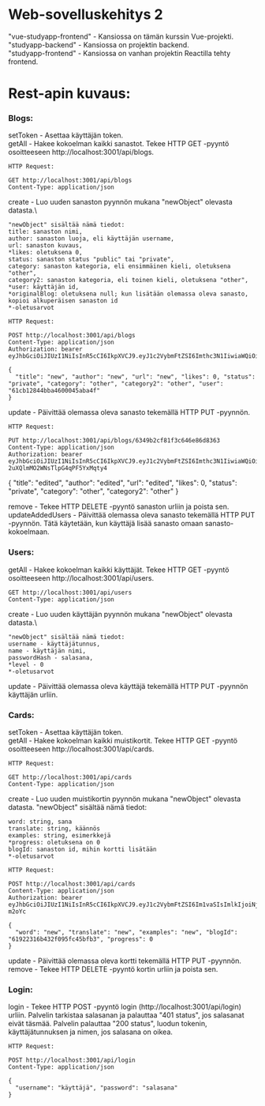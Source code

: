 # Web-sovelluskehitys 2
"vue-studyapp-frontend" - Kansiossa on tämän kurssin Vue-projekti.\
"studyapp-backend" - Kansiossa on projektin backend.\
"studyapp-frontend" - Kansiossa on vanhan projektin Reactilla tehty frontend.

# Rest-apin kuvaus:
### Blogs:
setToken - Asettaa käyttäjän token.\
getAll - Hakee kokoelman kaikki sanastot. Tekee HTTP GET -pyyntö osoitteeseen http://localhost:3001/api/blogs.
```
HTTP Request:

GET http://localhost:3001/api/blogs
Content-Type: application/json
```
create - Luo uuden sanaston pyynnön mukana "newObject" olevasta datasta.\
```
"newObject" sisältää nämä tiedot:
title: sanaston nimi,
author: sanaston luoja, eli käyttäjän username,
url: sanaston kuvaus,
*likes: oletuksena 0,
status: sanaston status "public" tai "private",
category: sanaston kategoria, eli ensimmäinen kieli, oletuksena "other",
category2: sanaston kategoria, eli toinen kieli, oletuksena "other",
*user: käyttäjän id,
*originalBlog: oletuksena null; kun lisätään olemassa oleva sanasto, kopioi alkuperäisen sanaston id
*-oletusarvot

HTTP Request:

POST http://localhost:3001/api/blogs
Content-Type: application/json
Authorization: bearer eyJhbGciOiJIUzI1NiIsInR5cCI6IkpXVCJ9.eyJ1c2VybmFtZSI6Imthc3N1IiwiaWQiOiI2MWNiMTI4NDRiYmE0NjAwMDQ1YWJhNGYiLCJpYXQiOjE2NjU3NzQxMDF9.YVxmI_Nzhmd0hZ0CvEDgzf2DnFkwOnssV0XLAwpnG0o

{
  "title": "new", "author": "new", "url": "new", "likes": 0, "status": "private", "category": "other", "category2": "other", "user": "61cb12844bba4600045aba4f"
}
```
update - Päivittää olemassa oleva sanasto tekemällä HTTP PUT -pyynnön.
```
HTTP Request:

PUT http://localhost:3001/api/blogs/6349b2cf81f3c646e86d8363
Content-Type: application/json
Authorization: bearer eyJhbGciOiJIUzI1NiIsInR5cCI6IkpXVCJ9.eyJ1c2VybmFtZSI6Imthc3N1IiwiaWQiOiI2MWNiMTI4NDRiYmE0NjAwMDQ1YWJhNGYiLCJpYXQiOjE2NjU4NzA1OTR9.n6CXQVdij4i6Fd-2uXQlmMO2WNsTlpG4qPF5YxMqty4
```
{
  "title": "edited", "author": "edited", "url": "edited", "likes": 0, "status": "private", "category": "other", "category2": "other"
}

remove - Tekee HTTP DELETE -pyyntö sanaston urliin ja poista sen.\
updateAddedUsers - Päivittää olemassa oleva sanasto tekemällä HTTP PUT -pyynnön. Tätä käytetään, kun käyttäjä lisää sanasto omaan sanasto-kokoelmaan.

### Users:
getAll - Hakee kokoelman kaikki käyttäjät. Tekee HTTP GET -pyyntö osoitteeseen http://localhost:3001/api/users. 
```
GET http://localhost:3001/api/users
Content-Type: application/json
```
create - Luo uuden käyttäjän pyynnön mukana "newObject" olevasta datasta.\
```
"newObject" sisältää nämä tiedot:
username - käyttäjätunnus,
name - käyttäjän nimi,
passwordHash - salasana,
*level - 0
*-oletusarvot
```
update - Päivittää olemassa oleva käyttäjä tekemällä HTTP PUT -pyynnön käyttäjän urliin.
### Cards:
setToken - Asettaa käyttäjän token.\
getAll - Hakee kokoelman kaikki muistikortit. Tekee HTTP GET -pyyntö osoitteeseen http://localhost:3001/api/cards.
```
HTTP Request:

GET http://localhost:3001/api/cards
Content-Type: application/json
```
create - Luo uuden muistikortin pyynnön mukana "newObject" olevasta datasta. "newObject" sisältää nämä tiedot:
```
word: string, sana
translate: string, käännös
examples: string, esimerkkejä
*progress: oletuksena on 0
blogId: sanaston id, mihin kortti lisätään
*-oletusarvot

HTTP Request:

POST http://localhost:3001/api/cards
Content-Type: application/json
Authorization: bearer eyJhbGciOiJIUzI1NiIsInR5cCI6IkpXVCJ9.eyJ1c2VybmFtZSI6Im1vaSIsImlkIjoiNjE5MTg1MDdlMzI0Njk5ZWEwNTRkZjljIiwiaWF0IjoxNjM4MzA4MzkzfQ.pIs9O9ucZZkdOxqo6f3It8DgYVQ72s4sV0imp-m2oYc

{
  "word": "new", "translate": "new", "examples": "new", "blogId": "61922316b432f095fc45bfb3", "progress": 0
}
```
update - Päivittää olemassa oleva kortti tekemällä HTTP PUT -pyynnön.\
remove - Tekee HTTP DELETE -pyyntö kortin urliin ja poista sen.
### Login:
login - Tekee HTTP POST -pyyntö login (http://localhost:3001/api/login) urliin. Palvelin tarkistaa salasanan ja palauttaa "401 status", jos salasanat eivät täsmää. Palvelin palauttaa "200 status", luodun tokenin, käyttäjätunnuksen ja nimen, jos salasana on oikea.
```
HTTP Request:

POST http://localhost:3001/api/login
Content-Type: application/json

{
  "username": "käyttäjä", "password": "salasana"
}
```
